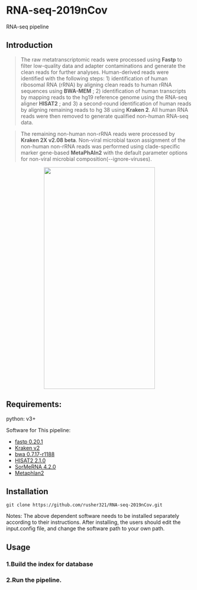 # RNA-seq-2019nCov
RNA-seq pipeline 

## Introduction
 >The raw metatranscriptomic reads were processed using **Fastp** to filter low-quality data and adapter contaminations and generate the clean reads for further analyses. Human-derived reads were identified with the following steps: 1) identification of human ribosomal RNA (rRNA) by aligning clean reads to human rRNA sequences using **BWA-MEM** ; 2) identification of human transcripts by mapping reads to the hg19 reference genome using the RNA-seq aligner **HISAT2** ; and 3) a second-round identification of human reads by aligning remaining reads to hg 38 using **Kraken 2**. All human RNA reads were then removed to generate qualified non-human RNA-seq data.
 
 >The remaining non-human non-rRNA reads were processed by **Kraken 2X v2.08 beta**. Non-viral microbial taxon assignment of the non-human non-rRNA reads was performed using clade-specific marker gene-based **MetaPhAln2** with the default parameter options for non-viral microbial composition(--ignore-viruses).

<div align=center><img width="300" height="600" src="https://github.com/rusher321/RNA-seq-2019nCov/blob/master/pipeline.png"/></div>
 
## Requirements:
python: v3+   
  

Software for This pipeline:
* [fastp 0.20.1](https://github.com/OpenGene/fastp)
* [Kraken v2](https://ccb.jhu.edu/software/kraken2/index.shtm)  
* [bwa 0.7.17-r1188](https://github.com/lh3/bwa)
* [HISAT2 2.1.0](https://ccb.jhu.edu/software/hisat2/index.shtml)
* [SorMeRNA 4.2.0](https://github.com/biocore/sortmerna)
* [Metaphlan2](https://github.com/biobakery/metaphlan)





## Installation
```
git clone https://github.com/rusher321/RNA-seq-2019nCov.git
```
Notes: The above dependent software needs to be installed separately according to their instructions. After installing, the users should edit the input.config file, and change the software path to your own path.

## Usage
### 1.Build the index for database

### 2.Run the pipeline.



